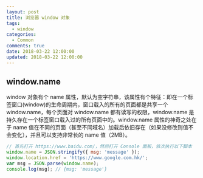 ```yaml
---
layout: post
title: 浏览器 window 对象
tags:
  - window
categories:
  - Common
comments: true
date: 2018-03-22 12:00:00
updated: 2018-03-22 12:00:00
---
```


## window.name

<!-- more -->

window 对象有个 name 属性，默认为空字符串，该属性有个特征：即在一个标签窗口(window)的生命周期内，窗口载入的所有的页面都是共享一个 window.name，每个页面对 window.name 都有读写的权限，window.name 是持久存在一个标签窗口载入过的所有页面中的。window.name 属性的神奇之处在于 name 值在不同的页面（甚至不同域名）加载后依旧存在（如果没修改则值不会变化），并且可以支持非常长的 name 值（2MB）。

```javascript
// 首先打开 https://www.baidu.com/，然后打开 Console 面板，依次执行以下脚本
window.name = JSON.stringify({ msg: 'message' });
window.location.href = 'https://www.google.com.hk/';
var msg = JSON.parse(window.name);
console.log(msg); // {msg: 'message'}
```
